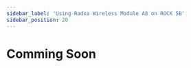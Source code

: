 ```yaml
---
sidebar_label: 'Using Radxa Wireless Module A8 on ROCK 5B'
sidebar_position: 20
---
```


# Comming Soon
